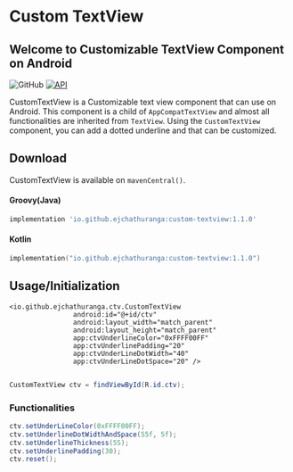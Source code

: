 # Custom TextView

## Welcome to Customizable TextView Component on Android

![GitHub](https://img.shields.io/github/license/ejchathuranga/custom-textview)
<a href="https://android-arsenal.com/api?level=21"><img alt="API" src="https://img.shields.io/badge/API-21%2B-brightgreen.svg?style=flat"/></a>

CustomTextView is a Customizable text view component that can use on Android. This component is a child of `AppCompatTextView` and almost all functionalities are inherited from `TextView`. Using the `CustomTextView` component, you can add a dotted underline and that can be customized.

## Download

CustomTextView is available on `mavenCentral()`.

#### Groovy(Java)
```groovy
implementation 'io.github.ejchathuranga:custom-textview:1.1.0'
```
#### Kotlin
```kotlin
implementation("io.github.ejchathuranga:custom-textview:1.1.0")
```

## Usage/Initialization
```
<io.github.ejchathuranga.ctv.CustomTextView
                android:id="@+id/ctv"
                android:layout_width="match_parent"
                android:layout_height="match_parent"
                app:ctvUnderlineColor="0xFFFF00FF"
                app:ctvUnderlinePadding="20"
                app:ctvUnderLineDotWidth="40"
                app:ctvUnderLineDotSpace="20" />
                
```

```java
CustomTextView ctv = findViewById(R.id.ctv);
```

### Functionalities 

```java
ctv.setUnderLineColor(0xFFFF00FF);
ctv.setUnderlineDotWidthAndSpace(55f, 5f);
ctv.setUnderlineThickness(55);
ctv.setUnderlinePadding(30);
ctv.reset();
```
